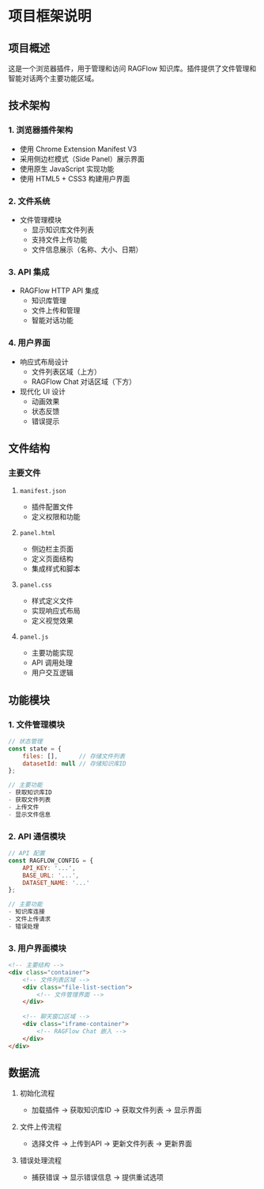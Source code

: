 # 项目框架说明

## 项目概述
这是一个浏览器插件，用于管理和访问 RAGFlow 知识库。插件提供了文件管理和智能对话两个主要功能区域。

## 技术架构

### 1. 浏览器插件架构
- 使用 Chrome Extension Manifest V3
- 采用侧边栏模式（Side Panel）展示界面
- 使用原生 JavaScript 实现功能
- 使用 HTML5 + CSS3 构建用户界面

### 2. 文件系统
- 文件管理模块
  - 显示知识库文件列表
  - 支持文件上传功能
  - 文件信息展示（名称、大小、日期）

### 3. API 集成
- RAGFlow HTTP API 集成
  - 知识库管理
  - 文件上传和管理
  - 智能对话功能

### 4. 用户界面
- 响应式布局设计
  - 文件列表区域（上方）
  - RAGFlow Chat 对话区域（下方）
- 现代化 UI 设计
  - 动画效果
  - 状态反馈
  - 错误提示

## 文件结构

### 主要文件
1. `manifest.json`
   - 插件配置文件
   - 定义权限和功能

2. `panel.html`
   - 侧边栏主页面
   - 定义页面结构
   - 集成样式和脚本

3. `panel.css`
   - 样式定义文件
   - 实现响应式布局
   - 定义视觉效果

4. `panel.js`
   - 主要功能实现
   - API 调用处理
   - 用户交互逻辑

## 功能模块

### 1. 文件管理模块
```javascript
// 状态管理
const state = {
    files: [],      // 存储文件列表
    datasetId: null // 存储知识库ID
};

// 主要功能
- 获取知识库ID
- 获取文件列表
- 上传文件
- 显示文件信息
```

### 2. API 通信模块
```javascript
// API 配置
const RAGFLOW_CONFIG = {
    API_KEY: '...',
    BASE_URL: '...',
    DATASET_NAME: '...'
};

// 主要功能
- 知识库连接
- 文件上传请求
- 错误处理
```

### 3. 用户界面模块
```html
<!-- 主要结构 -->
<div class="container">
    <!-- 文件列表区域 -->
    <div class="file-list-section">
        <!-- 文件管理界面 -->
    </div>
    
    <!-- 聊天窗口区域 -->
    <div class="iframe-container">
        <!-- RAGFlow Chat 嵌入 -->
    </div>
</div>
```

## 数据流

1. 初始化流程
   - 加载插件 → 获取知识库ID → 获取文件列表 → 显示界面

2. 文件上传流程
   - 选择文件 → 上传到API → 更新文件列表 → 更新界面

3. 错误处理流程
   - 捕获错误 → 显示错误信息 → 提供重试选项 